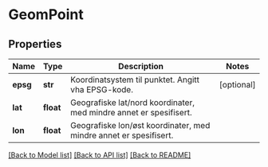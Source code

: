 # GeomPoint

## Properties
Name | Type | Description | Notes
------------ | ------------- | ------------- | -------------
**epsg** | **str** | Koordinatsystem til punktet. Angitt vha EPSG-kode. | [optional] 
**lat** | **float** | Geografiske lat/nord koordinater, med mindre annet er spesifisert. | 
**lon** | **float** | Geografiske lon/øst koordinater, med mindre annet er spesifisert. | 

[[Back to Model list]](../README.md#documentation-for-models) [[Back to API list]](../README.md#documentation-for-api-endpoints) [[Back to README]](../README.md)

